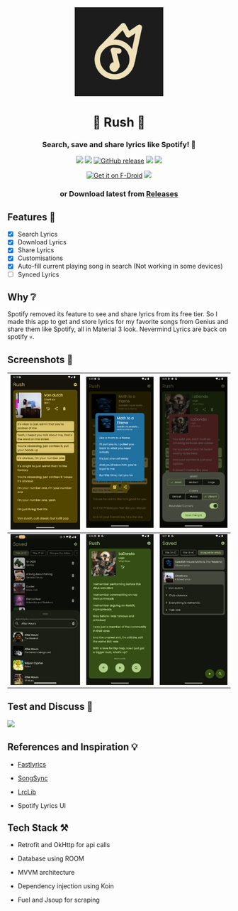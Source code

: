 <div align="center"> 

<img src="fastlane/metadata/android/en-US/images/icon.png" alt="Rush" width="200"/>

# 🌠 Rush 🌠

### Search, save and share lyrics like Spotify! 💫

![](https://img.shields.io/github/last-commit/shub39/Rush?&style=for-the-badge&color=FFB1C8&logoColor=D9E0EE&labelColor=292324)
![](https://img.shields.io/github/stars/shub39/Rush?style=for-the-badge&logo=andela&color=FFB686&logoColor=D9E0EE&labelColor=292324)
[![GitHub release](https://img.shields.io/github/v/release/Shub39/Rush?include_prereleases&style=for-the-badge&color=FFB1C8&logoColor=D9E0EE&labelColor=292324)](https://github.com/shub39/Rush/releases)
![](https://img.shields.io/f-droid/v/com.shub39.rush?logo=F-Droid&style=for-the-badge&color=CAC992&logoColor=D9E0EE&labelColor=292324)
![](https://img.shields.io/endpoint?url=https://apt.izzysoft.de/fdroid/api/v1/shield/com.shub39.rush&style=for-the-badge&color=FFB1C8&logoColor=D9E0EE&labelColor=292324)

</div>

<div align="center"> 

[<img src="https://fdroid.gitlab.io/artwork/badge/get-it-on.png" alt="Get it on F-Droid" height="80">](https://f-droid.org/packages/com.shub39.rush/)
<a href="https://apt.izzysoft.de/packages/com.shub39.rush/latest"><img src="https://gitlab.com/IzzyOnDroid/repo/-/raw/master/assets/IzzyOnDroid.png" height="80"></a>
### or Download latest from [Releases](https://github.com/shub39/Rush/releases)

</div>


## Features 🌠
- [x] Search Lyrics
- [x] Download Lyrics
- [x] Share Lyrics
- [x] Customisations
- [x] Auto-fill current playing song in search (Not working in some devices)
- [ ] Synced Lyrics

## Why ❔
Spotify removed its feature to see and share lyrics from its free tier. So I made this app to get and store lyrics for my favorite songs from Genius and share them like Spotify, all in Material 3 look.
Nevermind Lyrics are back on spotify 💀. 

## Screenshots 🌟

| ![1](fastlane/metadata/android/en-US/images/phoneScreenshots/1.png) | ![2](fastlane/metadata/android/en-US/images/phoneScreenshots/2.png) | ![3](fastlane/metadata/android/en-US/images/phoneScreenshots/3.png) |
|:-------------------------------------------------------------------:|:-------------------------------------------------------------------:|:-------------------------------------------------------------------:|
| ![4](fastlane/metadata/android/en-US/images/phoneScreenshots/4.png) | ![5](fastlane/metadata/android/en-US/images/phoneScreenshots/5.png) | ![6](fastlane/metadata/android/en-US/images/phoneScreenshots/6.png) |

## Test and Discuss 💭

[![](https://dcbadge.limes.pink/api/server/https://discord.gg/nxA2hgtEKf)](https://discord.gg/https://discord.gg/nxA2hgtEKf)


## References and Inspiration 💡
- [Fastlyrics](https://github.com/TecCheck/FastLyrics)
  
- [SongSync](https://github.com/Lambada10/SongSync)

- [LrcLib](https://lrclib.net/)
  
- Spotify Lyrics UI

## Tech Stack ⚒️

- Retrofit and OkHttp for api calls

- Database using ROOM

- MVVM architecture

- Dependency injection using Koin

- Fuel and Jsoup for scraping
